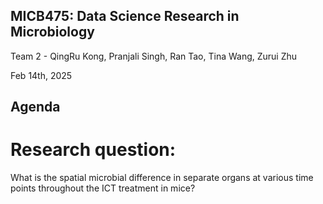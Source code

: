 ## MICB475: Data Science Research in Microbiology
Team 2 - QingRu Kong, Pranjali Singh, Ran Tao, Tina Wang, Zurui Zhu

Feb 14th, 2025 

## Agenda

# Research question: 

What is the spatial microbial difference in separate organs at various time points throughout the ICT treatment in mice? 
